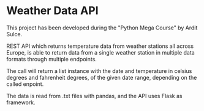 # Weather Data API

This project has been developed during the "Python Mega Course" by Ardit Sulce.

REST API which returns temperature data from weather stations all across Europe,  is able to return data from a single weather station in multiple data formats through multiple endpoints.

The call will return a list instance with the date and temperature in celsius degrees and fahrenheit degrees, of the given date range, depending on the called enpoint.

The data is read from .txt files with pandas, and the API uses Flask as framework.
